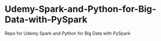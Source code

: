 # Udemy-Spark-and-Python-for-Big-Data-with-PySpark
Repo for Udemy Spark and Python for Big Data with PySpark
